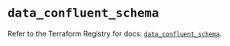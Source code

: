 # `data_confluent_schema`

Refer to the Terraform Registry for docs: [`data_confluent_schema`](https://registry.terraform.io/providers/confluentinc/confluent/2.11.0/docs/data-sources/schema).
